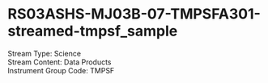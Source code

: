 # RS03ASHS-MJ03B-07-TMPSFA301-streamed-tmpsf_sample

Stream Type: Science<br>
Stream Content: Data Products<br>
Instrument Group Code: TMPSF<br>

